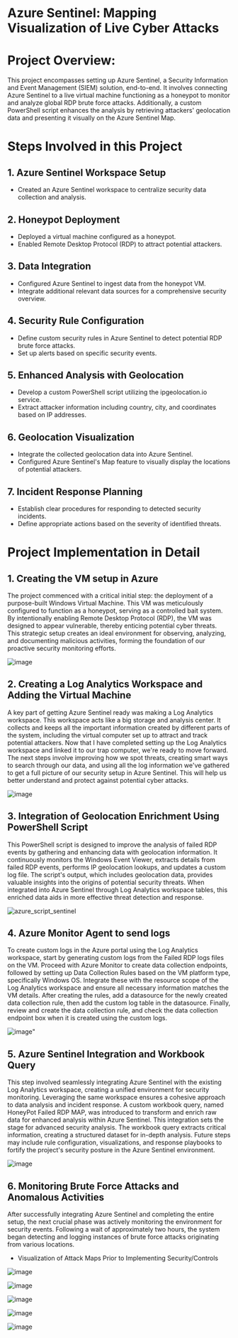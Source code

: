 <h1>Azure Sentinel: Mapping Visualization of Live Cyber Attacks</h1>

# Project Overview:

This project encompasses setting up Azure Sentinel, a Security Information and Event Management (SIEM) solution, end-to-end. It involves connecting Azure Sentinel to a live virtual machine functioning as a honeypot to monitor and analyze global RDP brute force attacks. Additionally, a custom PowerShell script enhances the analysis by retrieving attackers' geolocation data and presenting it visually on the Azure Sentinel Map.

# Steps Involved in this Project

## 1. Azure Sentinel Workspace Setup
   * Created an Azure Sentinel workspace to centralize security data collection and analysis.
     
## 2. Honeypot Deployment
   * Deployed a virtual machine configured as a honeypot.
   * Enabled Remote Desktop Protocol (RDP) to attract potential attackers.
     
## 3. Data Integration
   * Configured Azure Sentinel to ingest data from the honeypot VM.
   * Integrate additional relevant data sources for a comprehensive security overview.
     
## 4. Security Rule Configuration
   * Define custom security rules in Azure Sentinel to detect potential RDP brute force attacks.
   * Set up alerts based on specific security events.
     
## 5. Enhanced Analysis with Geolocation
   * Develop a custom PowerShell script utilizing the ipgeolocation.io service.
   * Extract attacker information including country, city, and coordinates based on IP addresses.
     
## 6. Geolocation Visualization
   * Integrate the collected geolocation data into Azure Sentinel.
   * Configured Azure Sentinel's Map feature to visually display the locations of potential attackers.
     
## 7. Incident Response Planning
   * Establish clear procedures for responding to detected security incidents.
   * Define appropriate actions based on the severity of identified threats.

# Project Implementation in Detail

## 1. Creating the VM setup in Azure

  The project commenced with a critical initial step: the deployment of a purpose-built Windows Virtual Machine. This VM was meticulously configured to function as a honeypot, serving as a controlled bait system. By intentionally          enabling Remote Desktop Protocol (RDP), the VM was designed to appear vulnerable, thereby enticing potential cyber threats. This strategic setup creates an ideal environment for observing, analyzing, and documenting malicious            activities, forming the foundation of our proactive security monitoring efforts.

![image](https://github.com/karthikvimal98/Azure-Sentinel-Map-with-Live-CyberAttacks/assets/78943245/c4b1af15-b786-49bf-8780-81915e9081e6)

## 2. Creating a Log Analytics Workspace and Adding the Virtual Machine

  A key part of getting Azure Sentinel ready was making a Log Analytics workspace. This workspace acts like a big storage and analysis center. It collects and keeps all the important information created by different parts of the system,   including the virtual computer set up to attract and track potential attackers. Now that I have completed setting up the Log Analytics workspace and linked it to our trap computer, we're ready to move forward. The next steps involve     improving how we spot threats, creating smart ways to search through our data, and using all the log information we've gathered to get a full picture of our security setup in Azure Sentinel. This will help us better understand and       protect against potential cyber attacks.

![image](https://github.com/karthikvimal98/Azure-Sentinel-Map-with-Live-CyberAttacks/assets/78943245/6edff506-49e0-4ef3-ad82-7bf752ec63bf)

## 3. Integration of Geolocation Enrichment Using PowerShell Script

  This PowerShell script is designed to improve the analysis of failed RDP events by gathering and enhancing data with geolocation information. It continuously monitors the Windows Event Viewer, extracts details from failed RDP events,    performs IP geolocation lookups, and updates a custom log file. The script's output, which includes geolocation data, provides valuable insights into the origins of potential security threats. When integrated into Azure Sentinel         through Log Analytics workspace tables, this enriched data aids in more effective threat detection and response.

  ![azure_script_sentinel](https://github.com/karthikvimal98/Azure-Sentinel-Map-with-Live-CyberAttacks/assets/78943245/53226e4a-f634-4aa3-a258-56231b049b73)

## 4. Azure Monitor Agent to send logs

  To create custom logs in the Azure portal using the Log Analytics workspace, start by generating custom logs from the Failed RDP logs files on the VM. Proceed with Azure Monitor to create data collection endpoints, followed by setting   up Data Collection Rules based on the VM platform type, specifically Windows OS. Integrate these with the resource scope of the Log Analytics workspace and ensure all necessary information matches the VM details. After creating the      rules, add a datasource for the newly created data collection rule, then add the custom log table in the datasource. Finally, review and create the data collection rule, and check the data collection endpoint box when it is created      using the custom logs.
  
  ![image](https://github.com/user-attachments/assets/2275c7f5-a8f9-444a-9b56-49767bc88557)"

## 5. Azure Sentinel Integration and Workbook Query

  This step involved seamlessly integrating Azure Sentinel with the existing Log Analytics workspace, creating a unified environment for security monitoring. Leveraging the same workspace ensures a cohesive approach to data analysis and   incident response. A custom workbook query, named HoneyPot Failed RDP MAP, was introduced to transform and enrich raw data for enhanced analysis within Azure Sentinel. This integration sets the stage for advanced security analysis.      The workbook query extracts critical information, creating a structured dataset for in-depth analysis. Future steps may include rule configuration, visualizations, and response playbooks to fortify the project's security posture in      the Azure Sentinel environment.
  
![image](https://github.com/user-attachments/assets/2458b125-1a98-4be7-9c4d-e8da7b25bc87)

## 6. Monitoring Brute Force Attacks and Anomalous Activities

  After successfully integrating Azure Sentinel and completing the entire setup, the next crucial phase was actively monitoring the environment for security events. Following a wait of approximately two hours, the system began detecting   and logging instances of brute force attacks originating from various locations.

  - Visualization of Attack Maps Prior to Implementing Security/Controls

  ![image](https://github.com/user-attachments/assets/57484964-1b68-4cb0-a9b3-5c24eb8a7ac3)

  ![image](https://github.com/user-attachments/assets/a73f1ecb-d707-43ae-a009-9a496805fb4c)

  ![image](https://github.com/user-attachments/assets/4c1ded53-3196-4c0c-81f2-9b89484a5592)

  ![image](https://github.com/user-attachments/assets/e28fa7a6-d633-4af9-8401-4bc43ec80811)

  ![image](https://github.com/user-attachments/assets/49568892-3877-461b-abad-8a1a9423cbd5)

